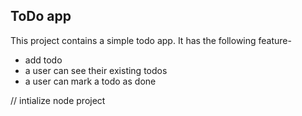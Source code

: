 ## ToDo app

This project contains a simple todo app.
It has the following feature-
- add todo
- a user can see their existing todos
- a user can mark a todo as done

// intialize node project

